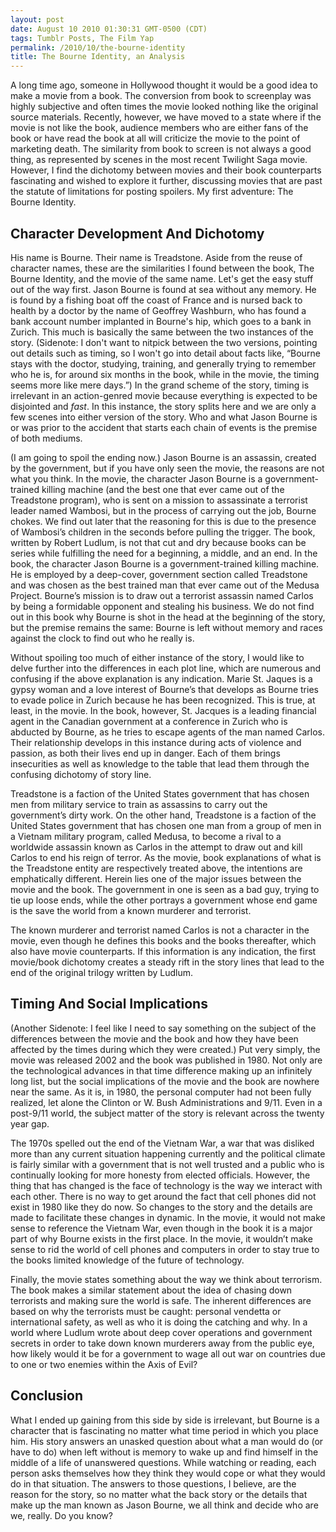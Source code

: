 ```yaml
---
layout: post
date: August 10 2010 01:30:31 GMT-0500 (CDT)
tags: Tumblr Posts, The Film Yap
permalink: /2010/10/the-bourne-identity
title: The Bourne Identity, an Analysis
---
```


A long time ago, someone in Hollywood thought it would be a good idea to make a movie from a book.  The conversion from book to screenplay was highly subjective and often times the movie looked nothing like the original source materials.  Recently, however, we have moved to a state where if the movie is not like the book, audience members who are either fans of the book or have read the book at all will criticize the movie to the point of marketing death.  The similarity from book to screen is not always a good thing, as represented by scenes in the most recent Twilight Saga movie.  However, I find the dichotomy between movies and their book counterparts fascinating and wished to explore it further, discussing movies that are past the statute of limitations for posting spoilers.  My first adventure: The Bourne Identity.

## Character Development And Dichotomy
His name is Bourne. Their name is Treadstone. Aside from the reuse of character names, these are the similarities I found between the book, The Bourne Identity, and the movie of the same name. Let's get the easy stuff out of the way first.  Jason Bourne is found at sea without any memory. He is found by a fishing boat off the coast of France and is nursed back to health by a doctor by the name of Geoffrey Washburn, who has found a bank account number implanted in Bourne's hip, which goes to a bank in Zurich. This much is basically the same between the two instances of the story. (Sidenote: I don't want to nitpick between the two versions, pointing out details such as timing, so I won't go into detail about facts like, “Bourne stays with the doctor, studying, training, and generally trying to remember who he is, for around six months in the book, while in the movie, the timing seems more like mere days.”) In the grand scheme of the story, timing is irrelevant in an action-genred movie because everything is expected to be disjointed and *fast*.  In this instance, the story splits here and we are only a few scenes into either version of the story.  Who and what Jason Bourne is or was prior to the accident that starts each chain of events is the premise of both mediums.

(I am going to spoil the ending now.)  Jason Bourne is an assassin, created by the government, but if you have only seen the movie, the reasons are not what you think.  In the movie, the character Jason Bourne is a government-trained killing machine (and the best one that ever came out of the Treadstone program), who is sent on a mission to assassinate a terrorist leader named Wambosi, but in the process of carrying out the job, Bourne chokes.  We find out later that the reasoning for this is due to the presence of Wambosi’s children in the seconds before pulling the trigger.  The book, written by Robert Ludlum, is not that cut and dry because books can be series while fulfilling the need for a beginning, a middle, and an end.  In the book, the character Jason Bourne is a government-trained killing machine.  He is employed by a deep-cover, government section called Treadstone and was chosen as the best trained man that ever came out of the Medusa Project.  Bourne’s mission is to draw out a terrorist assassin named Carlos by being a formidable opponent and stealing his business.  We do not find out in this book why Bourne is shot in the head at the beginning of the story, but the premise remains the same: Bourne is left without memory and races against the clock to find out who he really is.

Without spoiling too much of either instance of the story, I would like to delve further into the differences in each plot line, which are numerous and confusing if the above explanation is any indication.  Marie St. Jaques is a gypsy woman and a love interest of Bourne’s that develops as Bourne tries to evade police in Zurich because he has been recognized. This is true, at least, in the movie.  In the book, however, St. Jacques is a leading financial agent in the Canadian government at a conference in Zurich who is abducted by Bourne, as he tries to escape agents of the man named Carlos.  Their relationship develops in this instance during acts of violence and passion, as both their lives end up in danger.  Each of them brings insecurities as well as knowledge to the table that lead them through the confusing dichotomy of story line.

Treadstone is a faction of the United States government that has chosen men from military service to train as assassins to carry out the government’s dirty work.  On the other hand, Treadstone is a faction of the United States government that has chosen one man from a group of men in a Vietnam military program, called Medusa, to become a rival to a worldwide assassin known as Carlos in the attempt to draw out and kill Carlos to end his reign of terror.  As the movie, book explanations of what is the Treadstone entity are respectively treated above, the intentions are emphatically different.  Herein lies one of the major issues between the movie and the book.  The government in one is seen as a bad guy, trying to tie up loose ends, while the other portrays a government whose end game is the save the world from a known murderer and terrorist.

The known murderer and terrorist named Carlos is not a character in the movie, even though he defines this books and the books thereafter, which also have movie counterparts.  If this information is any indication, the first movie/book dichotomy creates a steady rift in the story lines that lead to the end of the original trilogy written by Ludlum.

## Timing And Social Implications
(Another Sidenote: I feel like I need to say something on the subject of the differences between the movie and the book and how they have been affected by the times during which they were created.)  Put very simply, the movie was released 2002 and the book was published in 1980.  Not only are the technological advances in that time difference making up an infinitely long list, but the social implications of the movie and the book are nowhere near the same.  As it is, in 1980, the personal computer had not been fully realized, let alone the Clinton or W. Bush Administrations and 9/11.  Even in a post-9/11 world, the subject matter of the story is relevant across the twenty year gap.  

The 1970s spelled out the end of the Vietnam War, a war that was disliked more than any current situation happening currently and the political climate is fairly similar with a government that is not well trusted and a public who is continually looking for more honesty from elected officials.  However, the thing that has changed is the face of technology is the way we interact with each other.  There is no way to get around the fact that cell phones did not exist in 1980 like they do now.  So changes to the story and the details are made to facilitate these changes in dynamic.  In the movie, it would not make sense to reference the Vietnam War, even though in the book it is a major part of why Bourne exists in the first place.  In the movie, it wouldn’t make sense to rid the world of cell phones and computers in order to stay true to the books limited knowledge of the future of technology.

Finally, the movie states something about the way we think about terrorism.  The book makes a similar statement about the idea of chasing down terrorists and making sure the world is safe.  The inherent differences are based on why the terrorists must be caught: personal vendetta or international safety, as well as who it is doing the catching and why.  In a world where Ludlum wrote about deep cover operations and government secrets in order to take down known murderers away from the public eye, how likely would it be for a government to wage all out war on countries due to one or two enemies within the Axis of Evil?

## Conclusion
What I ended up gaining from this side by side is irrelevant, but Bourne is a character that is fascinating no matter what time period in which you place him.  His story answers an unasked question about what a man would do (or have to do) when left without is memory to wake up and find himself in the middle of a life of unanswered questions.  While watching or reading, each person asks themselves how they think they would cope or what they would do in that situation.  The answers to those questions, I believe, are the reason for the story, so no matter what the back story or the details that make up the man known as Jason Bourne, we all think and decide who are we, really.  Do you know?